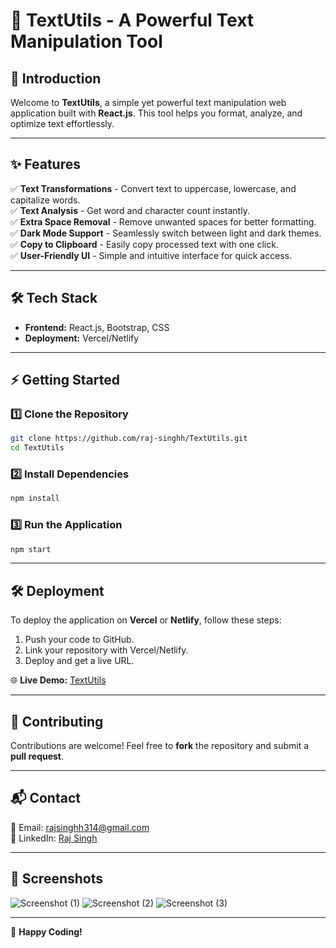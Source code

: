 # 📝 TextUtils - A Powerful Text Manipulation Tool

## 🚀  Introduction

Welcome to **TextUtils**, a simple yet powerful text manipulation web application built with **React.js**. This tool helps you format, analyze, and optimize text effortlessly.

---
## ✨ Features

✅ **Text Transformations** - Convert text to uppercase, lowercase, and capitalize words.  
✅ **Text Analysis** - Get word and character count instantly.  
✅ **Extra Space Removal** - Remove unwanted spaces for better formatting.  
✅ **Dark Mode Support** - Seamlessly switch between light and dark themes.  
✅ **Copy to Clipboard** - Easily copy processed text with one click.  
✅ **User-Friendly UI** - Simple and intuitive interface for quick access.

---

## 🛠️ Tech Stack

- **Frontend:** React.js, Bootstrap, CSS
- **Deployment:** Vercel/Netlify

---

## ⚡ Getting Started

### 1️⃣ Clone the Repository

```sh
git clone https://github.com/raj-singhh/TextUtils.git
cd TextUtils
```

### 2️⃣ Install Dependencies

```sh
npm install
```

### 3️⃣ Run the Application

```sh
npm start
```

---


## 🛠️ Deployment

To deploy the application on **Vercel** or **Netlify**, follow these steps:

1. Push your code to GitHub.
2. Link your repository with Vercel/Netlify.
3. Deploy and get a live URL.

🌐 **Live Demo:** [TextUtils](https://raj-singhh.github.io/textutils/)

---

## 👥 Contributing

Contributions are welcome! Feel free to **fork** the repository and submit a **pull request**.

---

## 📬 Contact

📧 Email: rajsinghh314@gmail.com  
🔗 LinkedIn: [Raj Singh](https://www.linkedin.com/in/rajsingh-/)

---
## 📸 Screenshots

 ![Screenshot (1)](https://github.com/user-attachments/assets/81bb8798-5735-473d-b198-34734771bd0b)
![Screenshot (2)](https://github.com/user-attachments/assets/5da4bfb9-28c9-4fa4-8fca-d0d332fdd8e8)
![Screenshot (3)](https://github.com/user-attachments/assets/288214d4-a7e4-4c5f-926b-3ee1838d27da)


---

🚀 **Happy Coding!**

